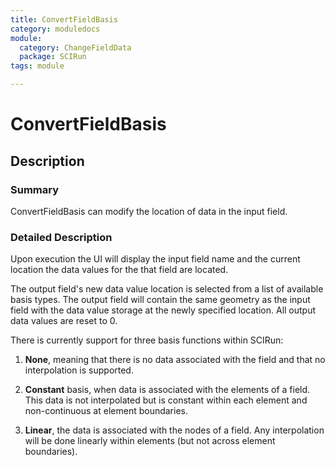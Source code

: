 ```yaml
---
title: ConvertFieldBasis
category: moduledocs
module:
  category: ChangeFieldData
  package: SCIRun
tags: module

---
```


# ConvertFieldBasis

## Description

### Summary

ConvertFieldBasis can modify the location of data in the input field.

### Detailed Description

Upon execution the UI will display the input field name and the current location the data values for the that field are located.

The output field's new data value location is selected from a list of available basis types. The output field will contain the same geometry as the input field with the data value storage at the newly specified location. All output data values are reset to 0.

There is currently support for three basis functions within SCIRun: 

  1. **None**, meaning that there is no data associated with the field and that no interpolation is supported.
  
  2. **Constant** basis, when data is associated with the elements of a field. This data is not interpolated but is constant within each element and non-continuous at element boundaries.
  
  3. **Linear**, the data is associated with the nodes of a field. Any interpolation will be done linearly within elements (but not across element boundaries).
